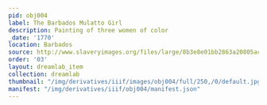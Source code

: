 ```yaml
---
pid: obj004
label: The Barbados Mulatto Girl
description: Painting of three women of color
_date: '1770'
location: Barbados
source: http://www.slaveryimages.org/files/large/8b3e8e01bb2863a20805ac0a2c36996ab4fce7bb.jpg
order: '03'
layout: dreamlab_item
collection: dreamlab
thumbnail: "/img/derivatives/iiif/images/obj004/full/250,/0/default.jpg"
manifest: "/img/derivatives/iiif/obj004/manifest.json"
---
```

